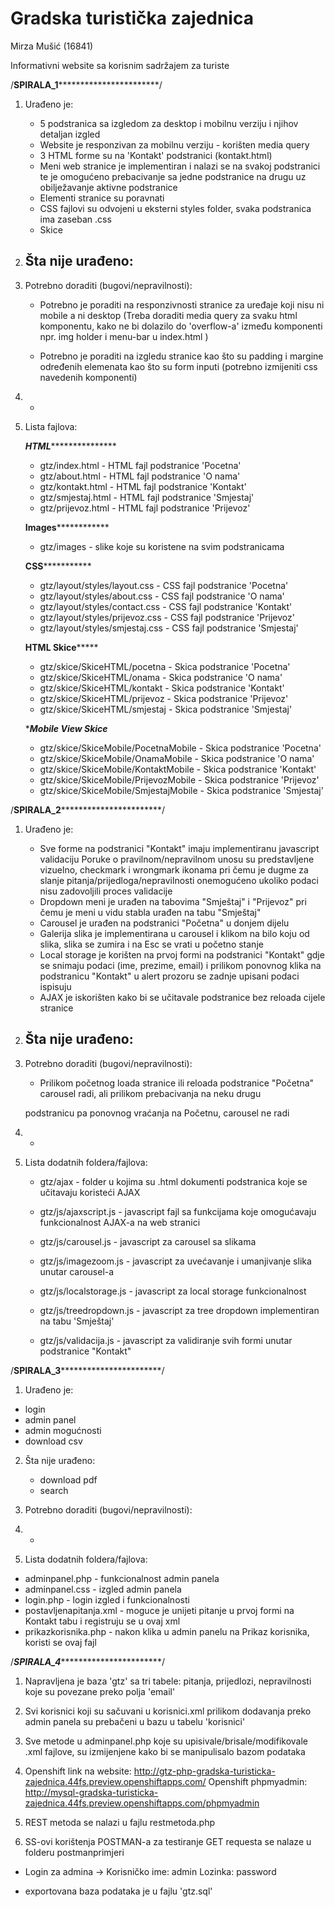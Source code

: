 # Gradska turistička zajednica

Mirza Mušić (16841)

Informativni website sa korisnim sadržajem za turiste


/****************************************SPIRALA_1***************************************************************/

1) Urađeno je:

   * 5 podstranica sa izgledom za desktop i mobilnu verziju i njihov detaljan izgled
   * Website je responzivan za mobilnu verziju - korišten media query
   * 3 HTML forme su na 'Kontakt' podstranici (kontakt.html)
   * Meni web stranice je implementiran i nalazi se na svakoj podstranici te je omogućeno prebacivanje
     sa jedne podstranice na drugu uz obilježavanje aktivne podstranice
   * Elementi stranice su poravnati
   * CSS fajlovi su odvojeni u eksterni styles folder, svaka podstranica ima zaseban .css
   * Skice
   
2) Šta nije urađeno: 
    - 
    
3) Potrebno doraditi (bugovi/nepravilnosti):

    * Potrebno je poraditi na responzivnosti stranice za uređaje koji nisu ni mobile a ni desktop 
      (Treba doraditi media query za svaku html komponentu, kako ne bi dolazilo do 'overflow-a' 
      između komponenti npr. img holder i menu-bar u index.html )
      
    * Potrebno je poraditi na izgledu stranice kao što su padding i margine određenih elemenata kao što su
      form inputi (potrebno izmijeniti css navedenih komponenti)
   
4)   -

5)  Lista fajlova:

     *********************HTML************************************
     
     * gtz/index.html - HTML fajl podstranice 'Pocetna'
     * gtz/about.html - HTML fajl podstranice 'O nama'
     * gtz/kontakt.html - HTML fajl podstranice 'Kontakt'
     * gtz/smjestaj.html - HTML fajl podstranice 'Smjestaj'
     * gtz/prijevoz.html - HTML fajl podstranice 'Prijevoz'
     
     **********************Images**********************************
     
     * gtz/images - slike koje su koristene na svim podstranicama
     
     ************************CSS***********************************
     
     * gtz/layout/styles/layout.css - CSS fajl podstranice 'Pocetna'
     * gtz/layout/styles/about.css  - CSS fajl podstranice 'O nama'
     * gtz/layout/styles/contact.css - CSS fajl podstranice 'Kontakt'
     * gtz/layout/styles/prijevoz.css - CSS fajl podstranice 'Prijevoz'
     * gtz/layout/styles/smjestaj.css - CSS fajl podstranice 'Smjestaj'
     
     ************************HTML Skice*****************************
     
     * gtz/skice/SkiceHTML/pocetna - Skica podstranice 'Pocetna'
     * gtz/skice/SkiceHTML/onama - Skica podstranice 'O nama'
     * gtz/skice/SkiceHTML/kontakt - Skica podstranice 'Kontakt'
     * gtz/skice/SkiceHTML/prijevoz - Skica podstranice 'Prijevoz'
     * gtz/skice/SkiceHTML/smjestaj - Skica podstranice 'Smjestaj'
     
     ************************Mobile View Skice***********************
     
     * gtz/skice/SkiceMobile/PocetnaMobile - Skica podstranice 'Pocetna'
     * gtz/skice/SkiceMobile/OnamaMobile - Skica podstranice 'O nama' 
     * gtz/skice/SkiceMobile/KontaktMobile - Skica podstranice 'Kontakt'
     * gtz/skice/SkiceMobile/PrijevozMobile - Skica podstranice 'Prijevoz'
     * gtz/skice/SkiceMobile/SmjestajMobile - Skica podstranice 'Smjestaj'
         

/****************************************SPIRALA_2***************************************************************/


1) Urađeno je:

   * Sve forme na podstranici "Kontakt" imaju implementiranu javascript validaciju
     Poruke o pravilnom/nepravilnom unosu su predstavljene vizuelno, checkmark i wrongmark ikonama pri čemu je dugme za 
     slanje pitanja/prijedloga/nepravilnosti onemogućeno ukoliko podaci nisu zadovoljili proces validacije
   * Dropdown meni je urađen na tabovima "Smještaj" i "Prijevoz" pri čemu je meni u vidu stabla urađen na tabu "Smještaj"
   * Carousel je urađen na podstranici "Početna" u donjem dijelu
   * Galerija slika je implementirana u carousel i klikom na bilo koju od slika, slika se zumira i na Esc se vrati u početno stanje
   * Local storage je korišten na prvoj formi na podstranici "Kontakt" gdje se snimaju podaci (ime, prezime, email) i prilikom ponovnog
   klika na podstranicu "Kontakt" u alert prozoru se zadnje upisani podaci ispisuju
   * AJAX je iskorišten kako bi se učitavale podstranice bez reloada cijele stranice
   
   
2) Šta nije urađeno: 
    - 
    
3) Potrebno doraditi (bugovi/nepravilnosti):

    - Prilikom početnog loada stranice ili reloada podstranice "Početna" carousel radi, ali prilikom prebacivanja na neku drugu 
    
    podstranicu pa ponovnog vraćanja na Početnu, carousel ne radi
   
4)   -

5)  Lista dodatnih foldera/fajlova:

    * gtz/ajax - folder u kojima su .html dokumenti podstranica koje se učitavaju koristeći AJAX
    
    * gtz/js/ajaxscript.js - javascript fajl sa funkcijama koje omogućavaju funkcionalnost AJAX-a na web stranici
    
    * gtz/js/carousel.js - javascript za carousel sa slikama
    
    * gtz/js/imagezoom.js - javascript za uvećavanje i umanjivanje slika unutar carousel-a 
    
    * gtz/js/localstorage.js - javascript za local storage funkcionalnost
    
    * gtz/js/treedropdown.js - javascript za tree dropdown implementiran na tabu 'Smještaj'
    
    * gtz/js/validacija.js - javascript za validiranje svih formi unutar podstranice "Kontakt"
    

/****************************************SPIRALA_3***************************************************************/


1) Urađeno je:

  * login
  * admin panel
  * admin mogućnosti
  * download csv
   
2) Šta nije urađeno: 
    * download pdf
    * search
    
3) Potrebno doraditi (bugovi/nepravilnosti):

   
4)   -

5)  Lista dodatnih foldera/fajlova:
  * adminpanel.php - funkcionalnost admin panela
  * adminpanel.css - izgled admin panela
  * login.php - login izgled i funkcionalnosti
  * postavljenapitanja.xml - moguce je unijeti pitanje u prvoj formi na Kontakt tabu i registruju se u ovaj xml
  * prikazkorisnika.php - nakon klika u admin panelu na Prikaz korisnika, koristi se ovaj fajl
  
  
  
  /*************************************SPIRALA_4************************************************************/
  
  1) Napravljena je baza 'gtz' sa tri tabele: pitanja, prijedlozi, nepravilnosti koje su povezane preko polja 'email'
  
  
  2) Svi korisnici koji su sačuvani u korisnici.xml prilikom dodavanja preko admin panela su prebačeni u bazu u tabelu 'korisnici'
  
  
  3) Sve metode u adminpanel.php koje su upisivale/brisale/modifikovale .xml fajlove, su izmijenjene kako bi se manipulisalo bazom    podataka
  
  
  4) Openshift link na website: http://gtz-php-gradska-turisticka-zajednica.44fs.preview.openshiftapps.com/
     Openshift phpmyadmin: http://mysql-gradska-turisticka-zajednica.44fs.preview.openshiftapps.com/phpmyadmin
     
     
  5) REST metoda se nalazi u fajlu restmetoda.php
  
  
  6) SS-ovi korištenja POSTMAN-a za testiranje GET requesta se nalaze u folderu postmanprimjeri
  
  * Login za admina -> Korisničko ime: admin      Lozinka: password
  
  
  * exportovana baza podataka je u fajlu 'gtz.sql'
  
  
   
  
